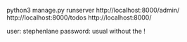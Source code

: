 
python3 manage.py runserver
http://localhost:8000/admin/
http://localhost:8000/todos
http://localhost:8000/

user: stephenlane
password: usual without the !

